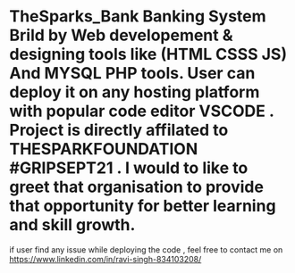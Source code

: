 # TheSparks_Bank Banking System Brild by Web developement & designing tools like (HTML CSSS JS) And MYSQL PHP tools.  User can deploy it on any hosting platform with popular code editor VSCODE . Project is directly affilated to THESPARKFOUNDATION #GRIPSEPT21 . I would to like to greet that organisation to provide that opportunity for better learning and skill growth.
if user find any issue while deploying the code , feel free to contact me on https://www.linkedin.com/in/ravi-singh-834103208/
